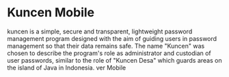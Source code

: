 # Kuncen Mobile
kuncen is a simple, secure and transparent, lightweight password management program designed with the aim of guiding users in password management so that their data remains safe. The name "Kuncen" was chosen to describe the program's role as administrator and custodian of user passwords, similar to the role of "Kuncen Desa" which guards areas on the island of Java in Indonesia. 
ver Mobile
